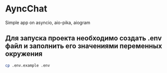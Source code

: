 # AyncChat
Simple app on asyncio, aio-pika, aiogram

## Для запуска проекта необходимо создать .env файл и заполнить его значениями переменных окружения

```bash
cp .env.example .env
```
